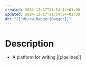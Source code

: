 ```yaml
---
created: 2024-12-17T21:54:13+01:00
updated: 2024-12-17T21:54:54+01:00
db: "[[!db/sw/Dagger|Dagger]]"
---
```

# Description
- A platform for writing [[pipelines]]